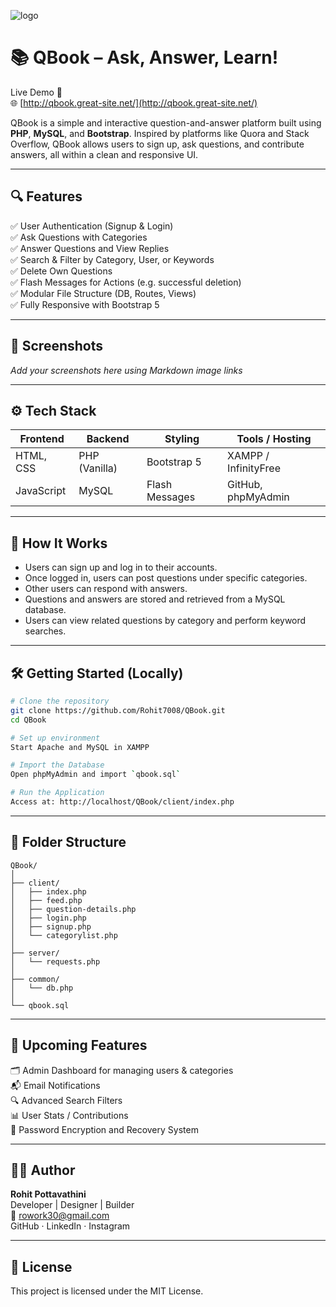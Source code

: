 
![logo](https://github.com/user-attachments/assets/8b228abb-5787-4825-86f6-ff0b0b612058)

# 📚 QBook – Ask, Answer, Learn!

Live Demo 🚀  
🌐 [http://qbook.great-site.net/](http://qbook.great-site.net/)

QBook is a simple and interactive question-and-answer platform built using **PHP**, **MySQL**, and **Bootstrap**. Inspired by platforms like Quora and Stack Overflow, QBook allows users to sign up, ask questions, and contribute answers, all within a clean and responsive UI.

---

## 🔍 Features

✅ User Authentication (Signup & Login)  
✅ Ask Questions with Categories  
✅ Answer Questions and View Replies  
✅ Search & Filter by Category, User, or Keywords  
✅ Delete Own Questions  
✅ Flash Messages for Actions (e.g. successful deletion)  
✅ Modular File Structure (DB, Routes, Views)  
✅ Fully Responsive with Bootstrap 5

---

## 📸 Screenshots
*Add your screenshots here using Markdown image links*

---

## ⚙️ Tech Stack

| Frontend        | Backend        | Styling         | Tools / Hosting        |
|----------------|----------------|------------------|--------------------------|
| HTML, CSS      | PHP (Vanilla)  | Bootstrap 5     | XAMPP / InfinityFree     |
| JavaScript     | MySQL          | Flash Messages  | GitHub, phpMyAdmin       |

---

## 🧠 How It Works

- Users can sign up and log in to their accounts.
- Once logged in, users can post questions under specific categories.
- Other users can respond with answers.
- Questions and answers are stored and retrieved from a MySQL database.
- Users can view related questions by category and perform keyword searches.

---

## 🛠️ Getting Started (Locally)

```bash
# Clone the repository
git clone https://github.com/Rohit7008/QBook.git
cd QBook

# Set up environment
Start Apache and MySQL in XAMPP

# Import the Database
Open phpMyAdmin and import `qbook.sql`

# Run the Application
Access at: http://localhost/QBook/client/index.php
```

---

## 📁 Folder Structure

```
QBook/
│
├── client/
│   ├── index.php
│   ├── feed.php
│   ├── question-details.php
│   ├── login.php
│   ├── signup.php
│   └── categorylist.php
│
├── server/
│   └── requests.php
│
├── common/
│   └── db.php
│
└── qbook.sql
```

---

## 🎯 Upcoming Features

🗂️ Admin Dashboard for managing users & categories  
📬 Email Notifications  
🔍 Advanced Search Filters  
📊 User Stats / Contributions  
🔐 Password Encryption and Recovery System

---

## 👨‍💻 Author

**Rohit Pottavathini**  
Developer | Designer | Builder  
📧 [rowork30@gmail.com](mailto:rowork30@gmail.com)  
GitHub · LinkedIn · Instagram

---

## 📃 License

This project is licensed under the MIT License.
